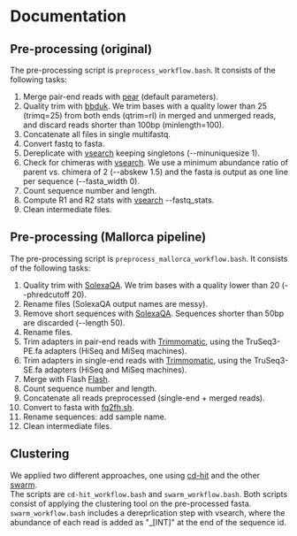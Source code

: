 # Documentation

## Pre-processing (original)
The pre-processing script is `preprocess_workflow.bash`.
It consists of the following tasks:
1. Merge pair-end reads with [pear](https://sco.h-its.org/exelixis/web/software/pear/doc.html) (default parameters).
2. Quality trim with [bbduk](https://sourceforge.net/projects/bbmap/). We trim bases with a quality lower than 25 (trimq=25) from both ends (qtrim=rl) in merged and unmerged reads, and discard reads shorter than 100bp (minlength=100).
3. Concatenate all files in single multifastq.
4. Convert fastq to fasta.
5. Dereplicate with [vsearch](https://github.com/torognes/vsearch) keeping singletons (--minuniquesize 1).
6. Check for chimeras with [vsearch](https://github.com/torognes/vsearch). We use a minimum abundance ratio of parent vs. chimera of 2 (--abskew  1.5) and the fasta is output as one line per sequence (--fasta_width 0).
7. Count sequence number and length.
8. Compute R1 and R2 stats with [vsearch](https://github.com/torognes/vsearch) --fastq_stats.
9. Clean intermediate files.


## Pre-processing (Mallorca pipeline)
The pre-processing script is `preprocess_mallorca_workflow.bash`.
It consists of the following tasks:
1. Quality trim with [SolexaQA](http://solexaqa.sourceforge.net/). We trim bases with a quality lower than 20 (--phredcutoff 20).
2. Rename files (SolexaQA output names are messy).
3. Remove short sequences with [SolexaQA](http://solexaqa.sourceforge.net/). Sequences shorter than 50bp are discarded (--length 50).
4. Rename files.
5. Trim adapters in pair-end reads with [Trimmomatic](http://www.usadellab.org/cms/?page=trimmomatic), using the TruSeq3-PE.fa adapters (HiSeq and MiSeq machines).
6. Trim adapters in single-end reads with [Trimmomatic](http://www.usadellab.org/cms/?page=trimmomatic), using the TruSeq3-SE.fa adapters (HiSeq and MiSeq machines).
7. Merge with Flash [Flash](https://ccb.jhu.edu/software/FLASH/).
8. Count sequence number and length.
9. Concatenate all reads preprocessed (single-end + merged reads).
10. Convert to fasta with [fq2fh.sh](https://github.com/pereiramemo/16S_analysis_pipelines/blob/master/scripts/fq2fa.sh).
11. Rename sequences: add sample name.
12. Clean intermediate files.

## Clustering
We applied two different approaches, one using [cd-hit](http://weizhongli-lab.org/cd-hit/) and the other [swarm](https://github.com/torognes/swarm).  
The scripts are `cd-hit_workflow.bash` and `swarm_workflow.bash`. Both scripts consist of applying the clustering tool on the pre-processed fasta.
`swarm_workflow.bash` includes a dereprlication step with vsearch, where the abundance of each read is added as "_[INT]" at the end of the sequence id.





